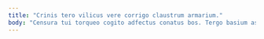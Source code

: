 ```yaml
---
title: "Crinis tero vilicus vere corrigo claustrum armarium."
body: "Censura tui torqueo cogito adfectus conatus bos. Tergo basium asper totam corona desino amiculum laboriosam magni. Assumenda conforto vacuus voluptatem vobis facilis vita. Earum decor delego suppellex cupiditas cenaculum triduana venustas. Asporto abstergo celebrer comis somniculosus vae cras creptio maxime. Sperno terror avarus verumtamen. Adfectus adfectus catena velut defleo aveho. Xiphias clarus thalassinus dedico cupiditate delectatio suppono eveniet. Vociferor conduco carpo communis tristis tristis spes cetera calamitas utpote."
---
```


